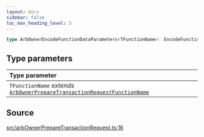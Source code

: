 ```yaml
---
layout: docs
sidebar: false
toc_max_heading_level: 5
---
```


```ts
type ArbOwnerEncodeFunctionDataParameters<TFunctionName>: EncodeFunctionDataParameters<ArbOwnerAbi, TFunctionName>;
```

## Type parameters

| Type parameter |
| :------ |
| `TFunctionName` *extends* [`ArbOwnerPrepareTransactionRequestFunctionName`](ArbOwnerPrepareTransactionRequestFunctionName.md) |

## Source

[src/arbOwnerPrepareTransactionRequest.ts:16](https://github.com/OffchainLabs/arbitrum-orbit-sdk/blob/9d5595a042e42f7d6b9af10a84816c98ea30f330/src/arbOwnerPrepareTransactionRequest.ts#L16)
